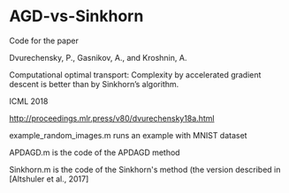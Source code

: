 # AGD-vs-Sinkhorn
Code for the paper 

Dvurechensky, P., Gasnikov, A., and Kroshnin, A. 

Computational optimal transport: Complexity by accelerated gradient descent is better than by Sinkhorn’s algorithm.

ICML 2018

http://proceedings.mlr.press/v80/dvurechensky18a.html


example_random_images.m runs an example with MNIST dataset

APDAGD.m is the code of the APDAGD method

Sinkhorn.m is the code of the Sinkhorn's method (the version described in [Altshuler et al., 2017]
